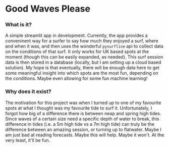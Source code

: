 # Good Waves Please

### What is it?
A simple streamlit app in development. Currently, the app provides a conveninent way for a surfer to say how much they enjoyed a surf, where and when it was, and then uses the wonderful `pysurfline` api to collect data on the conditions of that surf. It only works for UK based spots at the moment (though this can be easily expanded, as needed). This surf session data is then stored in a database (locally, but I am setting up a cloud based solution). My hope is that eventually, there will be enough data here to get some meaningful insight into which spots are the most fun, depending on the conditions. Maybe even allowing for some fun machine learning! 

### Why does it exist?
The motivation for this project was when I turned up to one of my favourite spots at what I thought was my favourite tide to surf it. Unfortunately, I forgot how big of a difference there is between neap and spring high tides. Since waves of a certain size need a specific depth of water to break, this difference in tides (i.e. a 5m high tide vs a 7m high tide) can truly be the difference between an amazing session, or turning up to flatwater. Maybe I am just bad at reading forecasts. Maybe this will help. Maybe it won't. At the very least, it'll be fun.